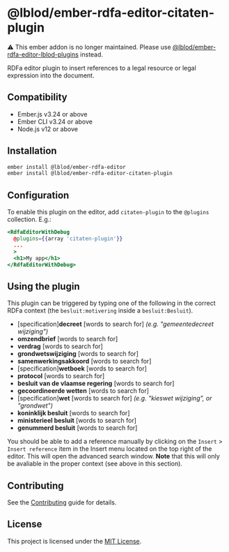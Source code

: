 # @lblod/ember-rdfa-editor-citaten-plugin
:warning: This ember addon is no longer maintained. Please use [@lblod/ember-rdfa-editor-lblod-plugins](https://github.com/lblod/ember-rdfa-editor-lblod-plugins) instead.

RDFa editor plugin to insert references to a legal resource or legal expression into the document.

## Compatibility

* Ember.js v3.24 or above
* Ember CLI v3.24 or above
* Node.js v12 or above

## Installation

```bash
ember install @lblod/ember-rdfa-editor
ember install @lblod/ember-rdfa-editor-citaten-plugin
```

## Configuration

To enable this plugin on the editor, add `citaten-plugin` to the `@plugins` collection. E.g.:

```handlebars
<RdfaEditorWithDebug
  @plugins={{array 'citaten-plugin'}}
  ...
  >
  <h1>My app</h1>
</RdfaEditorWithDebug>
```

## Using the plugin

This plugin can be triggered by typing one of the following in the correct RDFa context (the `besluit:motivering` inside a `besluit:Besluit`).

* [specification]**decreet** [words to search for] *(e.g. "gemeentedecreet wijziging")*
* **omzendbrief** [words to search for]
* **verdrag** [words to search for]
* **grondwetswijziging** [words to search for]
* **samenwerkingsakkoord** [words to search for]
* [specification]**wetboek** [words to search for]
* **protocol** [words to search for]
* **besluit van de vlaamse regering** [words to search for]
* **gecoordineerde wetten** [words to search for]
* [specification]**wet** [words to search for] *(e.g. "kieswet wijziging", or "grondwet")*
* **koninklijk besluit** [words to search for]
* **ministerieel besluit** [words to search for]
* **genummerd besluit** [words to search for]

You should be able to add a reference manually by clicking on the `Insert` > `Insert reference` item in the Insert menu located on the top right of the editor. This will open the advanced search window. **Note** that this will only be avaliable in the proper context (see above in this section).

## Contributing

See the [Contributing](CONTRIBUTING.md) guide for details.

## License

This project is licensed under the [MIT License](LICENSE.md).
